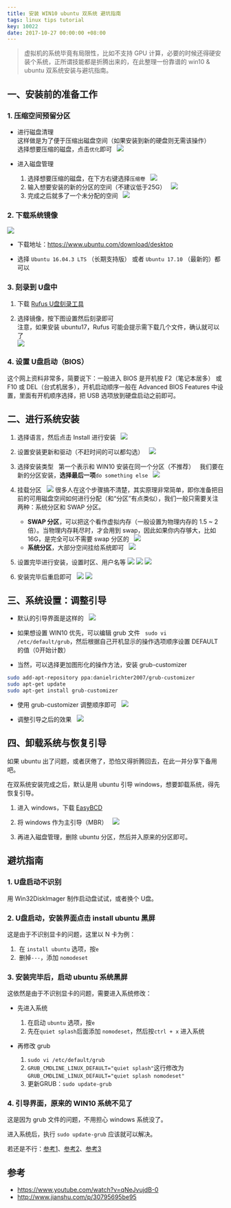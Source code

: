```yaml
---
title: 安装 WIN10 ubuntu 双系统 避坑指南
tags: linux tips tutorial
key: 10022
date: 2017-10-27 00:00:00 +08:00
---
```


> 虚拟机的系统毕竟有局限性，比如不支持 GPU 计算，必要的时候还得硬安装个系统，正所谓技能都是折腾出来的，在此整理一份靠谱的 win10 & ubuntu 双系统安装与避坑指南。 

<!--more-->

## 一、安装前的准备工作

### 1. 压缩空间预留分区

- 进行磁盘清理  
    这样做是为了便于压缩出磁盘空间（如果安装到新的硬盘则无需该操作）  
    选择想要压缩的磁盘，点击`优化`即可  
    ![](http://k162.space/post_img/17-10-27/95147729.jpg) 

- 进入磁盘管理  
    1. 选择想要压缩的磁盘，在下方右键选择`压缩卷`  
    ![](http://k162.space/post_img/17-10-27/72147014.jpg)
    1. 输入想要安装的新的分区的空间（不建议低于25G）  
    ![](http://k162.space/post_img/17-10-27/45771251.jpg)
    1. 完成之后就多了一个未分配的空间  
    ![](http://k162.space/post_img/17-10-27/19832788.jpg)

### 2. 下载系统镜像 

![](http://k162.space/post_img/17-10-27/78087853.jpg)

- 下载地址：<https://www.ubuntu.com/download/desktop> 

- 选择 `Ubuntu 16.04.3 LTS` （长期支持版） 或者 `Ubuntu 17.10` （最新的）都可以 

### 3. 刻录到 U盘中 

1. 下载 [Rufus U盘刻录工具](https://rufus.akeo.ie/?locale=zh_CN) 

1. 选择镜像，按下图设置然后刻录即可  
注意，如果安装 ubuntu17，Rufus 可能会提示需下载几个文件，确认就可以了  
![](http://k162.space/post_img/17-10-29/23818782.jpg)

### 4. 设置 U盘启动（BIOS） 
这个网上资料非常多，简要说下：一般进入 BIOS 是开机按 F2（笔记本居多） 或 F10 或 DEL（台式机居多），开机启动顺序一般在 Advanced BIOS Features 中设置，里面有开机顺序选择，把 USB 选项放到硬盘启动之前即可。 

## 二、进行系统安装 
1. 选择语言，然后点击 Install 进行安装  
![](http://k162.space/post_img/17-10-27/16386801.jpg)

1. 设置安装更新和驱动（不赶时间的可以都勾选）  
![](http://k162.space/post_img/17-10-27/17286168.jpg)

1. 选择安装类型  
第一个表示和 WIN10 安装在同一个分区（不推荐）  
我们要在新的分区安装，**选择最后一项**`do something else`  
![](http://k162.space/post_img/17-10-27/79399326.jpg)

1. 挂载分区  
![](http://k162.space/post_img/17-10-27/41458940.jpg)
很多人在这个步骤搞不清楚，其实原理非常简单，即你准备把目前的可用磁盘空间如何进行分配（和“分区”有点类似），我们一般只需要关注两种：系统分区和 SWAP 分区。  
    - **SWAP 分区**，可以把这个看作虚拟内存（一般设置为物理内存的 1.5 ~ 2 倍）。当物理内存耗尽时，才会用到 swap，因此如果你内存够大，比如 16G，是完全可以不需要 swap 分区的  
    ![](http://k162.space/post_img/17-10-27/82256506.jpg)
    - **系统分区**，大部分空间挂给系统即可  
    ![](http://k162.space/post_img/17-10-27/91051437.jpg)

1. 设置完毕进行安装，设置时区、用户名等 
![](http://k162.space/post_img/17-10-27/92391780.jpg)
![](http://k162.space/post_img/17-10-27/17902599.jpg)
![](http://k162.space/post_img/17-10-27/26486827.jpg)

1. 安装完毕后重启即可  
![](http://k162.space/post_img/17-10-27/82821297.jpg)
![](http://k162.space/post_img/17-10-27/52786370.jpg)

## 三、系统设置：调整引导 

- 默认的引导界面是这样的  
![](http://k162.space/post_img/17-10-27/76479014.jpg)

- 如果想设置 WIN10 优先，可以编辑 grub 文件  
`sudo vi /etc/default/grub`，然后根据自己开机显示的操作选项顺序设置 DEFAULT 的值（0开始计数） 

- 当然，可以选择更加图形化的操作方法，安装 grub-customizer  

```bash 
sudo add-apt-repository ppa:danielrichter2007/grub-customizer 
sudo apt-get update 
sudo apt-get install grub-customizer 
``` 

- 使用 grub-customizer 调整顺序即可  
![](http://k162.space/post_img/17-10-27/82149141.jpg)

- 调整引导之后的效果  
![](http://k162.space/post_img/17-10-27/58481060.jpg)

## 四、卸载系统与恢复引导 
如果 ubuntu 出了问题，或者厌倦了，恐怕又得折腾回去，在此一并分享下备用吧。 

在双系统安装完成之后，默认是用 ubuntu 引导 windows，想要卸载系统，得先恢复引导。 

1. 进入 windows，下载 [EasyBCD](http://neosmart.net/EasyBCD/) 

1. 将 windows 作为主引导（MBR）  
![](http://k162.space/post_img/17-10-27/86495946.jpg)

1. 再进入磁盘管理，删除 ubuntu 分区，然后并入原来的分区即可。 

## 避坑指南 

### 1. U盘启动不识别 
用 Win32DiskImager 制作启动盘试试，或者换个 U盘。 

### 2. U盘启动，安装界面点击 install ubuntu 黑屏 
这是由于不识别显卡的问题，这里以 N 卡为例： 

1.  在 `install ubuntu` 选项，按`e` 
2.  删掉`---`，添加 `nomodeset` 

### 3. 安装完毕后，启动 ubuntu 系统黑屏 
这依然是由于不识别显卡的问题，需要进入系统修改： 

- 先进入系统 
    1. 在启动 `ubuntu` 选项，按`e` 
    1. 先在`quiet splash`后面添加 `nomodeset`，然后按`ctrl + x` 进入系统 

- 再修改 grub 
    1. `sudo vi /etc/default/grub` 
    1. `GRUB_CMDLINE_LINUX_DEFAULT="quiet splash"`这行修改为`GRUB_CMDLINE_LINUX_DEFAULT="quiet splash nomodeset"` 
    1. 更新GRUB：`sudo update-grub` 

### 4. 引导界面，原来的 WIN10 系统不见了 
这是因为 grub 文件的问题，不用担心 windows 系统没了。 

进入系统后，执行 `sudo update-grub` 应该就可以解决。 

若还是不行：[参考1](http://blog.csdn.net/zhanghuoding/article/details/42588241)、[参考2](http://www.cnblogs.com/hanggegege/p/6056750.html)、[参考3](https://askubuntu.com/questions/435160/cant-boot-windows-7-after-installing-ubuntu) 

## 参考 
- <https://www.youtube.com/watch?v=qNeJvujdB-0>
- <http://www.jianshu.com/p/30795695be95>

